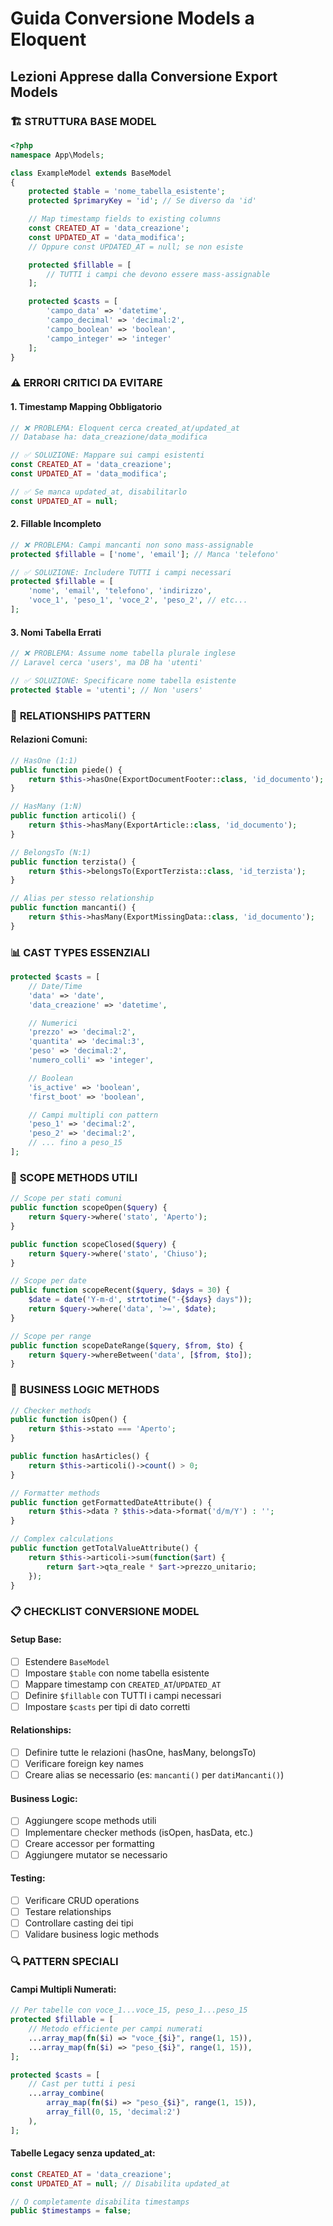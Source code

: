 # Guida Conversione Models a Eloquent

## Lezioni Apprese dalla Conversione Export Models

### 🏗️ **STRUTTURA BASE MODEL**

```php
<?php
namespace App\Models;

class ExampleModel extends BaseModel
{
    protected $table = 'nome_tabella_esistente';
    protected $primaryKey = 'id'; // Se diverso da 'id'

    // Map timestamp fields to existing columns
    const CREATED_AT = 'data_creazione';
    const UPDATED_AT = 'data_modifica';
    // Oppure const UPDATED_AT = null; se non esiste

    protected $fillable = [
        // TUTTI i campi che devono essere mass-assignable
    ];

    protected $casts = [
        'campo_data' => 'datetime',
        'campo_decimal' => 'decimal:2',
        'campo_boolean' => 'boolean',
        'campo_integer' => 'integer'
    ];
}
```

### ⚠️ **ERRORI CRITICI DA EVITARE**

#### 1. **Timestamp Mapping Obbligatorio**
```php
// ❌ PROBLEMA: Eloquent cerca created_at/updated_at
// Database ha: data_creazione/data_modifica

// ✅ SOLUZIONE: Mappare sui campi esistenti
const CREATED_AT = 'data_creazione';
const UPDATED_AT = 'data_modifica';

// ✅ Se manca updated_at, disabilitarlo
const UPDATED_AT = null;
```

#### 2. **Fillable Incompleto**
```php
// ❌ PROBLEMA: Campi mancanti non sono mass-assignable
protected $fillable = ['nome', 'email']; // Manca 'telefono'

// ✅ SOLUZIONE: Includere TUTTI i campi necessari
protected $fillable = [
    'nome', 'email', 'telefono', 'indirizzo',
    'voce_1', 'peso_1', 'voce_2', 'peso_2', // etc...
];
```

#### 3. **Nomi Tabella Errati**
```php
// ❌ PROBLEMA: Assume nome tabella plurale inglese
// Laravel cerca 'users', ma DB ha 'utenti'

// ✅ SOLUZIONE: Specificare nome tabella esistente
protected $table = 'utenti'; // Non 'users'
```

### 🔗 **RELATIONSHIPS PATTERN**

#### Relazioni Comuni:
```php
// HasOne (1:1)
public function piede() {
    return $this->hasOne(ExportDocumentFooter::class, 'id_documento');
}

// HasMany (1:N)
public function articoli() {
    return $this->hasMany(ExportArticle::class, 'id_documento');
}

// BelongsTo (N:1)
public function terzista() {
    return $this->belongsTo(ExportTerzista::class, 'id_terzista');
}

// Alias per stesso relationship
public function mancanti() {
    return $this->hasMany(ExportMissingData::class, 'id_documento');
}
```

### 📊 **CAST TYPES ESSENZIALI**

```php
protected $casts = [
    // Date/Time
    'data' => 'date',
    'data_creazione' => 'datetime',

    // Numerici
    'prezzo' => 'decimal:2',
    'quantita' => 'decimal:3',
    'peso' => 'decimal:2',
    'numero_colli' => 'integer',

    // Boolean
    'is_active' => 'boolean',
    'first_boot' => 'boolean',

    // Campi multipli con pattern
    'peso_1' => 'decimal:2',
    'peso_2' => 'decimal:2',
    // ... fino a peso_15
];
```

### 🎯 **SCOPE METHODS UTILI**

```php
// Scope per stati comuni
public function scopeOpen($query) {
    return $query->where('stato', 'Aperto');
}

public function scopeClosed($query) {
    return $query->where('stato', 'Chiuso');
}

// Scope per date
public function scopeRecent($query, $days = 30) {
    $date = date('Y-m-d', strtotime("-{$days} days"));
    return $query->where('data', '>=', $date);
}

// Scope per range
public function scopeDateRange($query, $from, $to) {
    return $query->whereBetween('data', [$from, $to]);
}
```

### 💼 **BUSINESS LOGIC METHODS**

```php
// Checker methods
public function isOpen() {
    return $this->stato === 'Aperto';
}

public function hasArticles() {
    return $this->articoli()->count() > 0;
}

// Formatter methods
public function getFormattedDateAttribute() {
    return $this->data ? $this->data->format('d/m/Y') : '';
}

// Complex calculations
public function getTotalValueAttribute() {
    return $this->articoli->sum(function($art) {
        return $art->qta_reale * $art->prezzo_unitario;
    });
}
```

### 📋 **CHECKLIST CONVERSIONE MODEL**

#### Setup Base:
- [ ] Estendere `BaseModel`
- [ ] Impostare `$table` con nome tabella esistente
- [ ] Mappare timestamp con `CREATED_AT`/`UPDATED_AT`
- [ ] Definire `$fillable` con TUTTI i campi necessari
- [ ] Impostare `$casts` per tipi di dato corretti

#### Relationships:
- [ ] Definire tutte le relazioni (hasOne, hasMany, belongsTo)
- [ ] Verificare foreign key names
- [ ] Creare alias se necessario (es: `mancanti()` per `datiMancanti()`)

#### Business Logic:
- [ ] Aggiungere scope methods utili
- [ ] Implementare checker methods (isOpen, hasData, etc.)
- [ ] Creare accessor per formatting
- [ ] Aggiungere mutator se necessario

#### Testing:
- [ ] Verificare CRUD operations
- [ ] Testare relationships
- [ ] Controllare casting dei tipi
- [ ] Validare business logic methods

### 🔍 **PATTERN SPECIALI**

#### Campi Multipli Numerati:
```php
// Per tabelle con voce_1...voce_15, peso_1...peso_15
protected $fillable = [
    // Metodo efficiente per campi numerati
    ...array_map(fn($i) => "voce_{$i}", range(1, 15)),
    ...array_map(fn($i) => "peso_{$i}", range(1, 15)),
];

protected $casts = [
    // Cast per tutti i pesi
    ...array_combine(
        array_map(fn($i) => "peso_{$i}", range(1, 15)),
        array_fill(0, 15, 'decimal:2')
    ),
];
```

#### Tabelle Legacy senza updated_at:
```php
const CREATED_AT = 'data_creazione';
const UPDATED_AT = null; // Disabilita updated_at

// O completamente disabilita timestamps
public $timestamps = false;
```